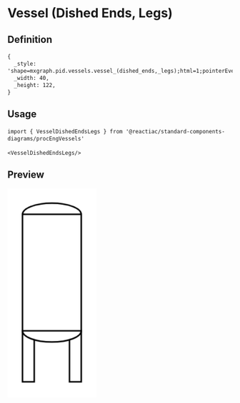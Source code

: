 # Vessel (Dished Ends, Legs)

## Definition

```
{
  _style: 'shape=mxgraph.pid.vessels.vessel_(dished_ends,_legs);html=1;pointerEvents=1;align=center;verticalLabelPosition=bottom;verticalAlign=top;dashed=0;',
  _width: 40,
  _height: 122,
}
```

## Usage

```
import { VesselDishedEndsLegs } from '@reactiac/standard-components-diagrams/procEngVessels'

<VesselDishedEndsLegs/>
```

## Preview

<img src="./vessel-dished-ends-legs.png" width="200"/>
